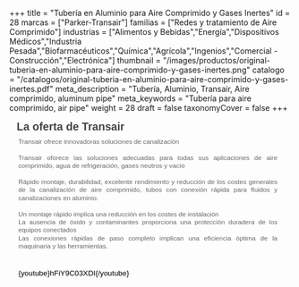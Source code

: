 +++
title = "Tubería en Aluminio para Aire Comprimido y Gases Inertes"
id = 28
marcas = ["Parker-Transair"]
familias = ["Redes y tratamiento de Aire Comprimido"]
industrias = ["Alimentos y Bebidas","Energía","Dispositivos Médicos","Industria Pesada","Biofarmacéuticos","Química","Agrícola","Ingenios","Comercial - Construcción","Electrónica"]
thumbnail = "/images/productos/original-tuberia-en-aluminio-para-aire-comprimido-y-gases-inertes.png"
catalogo = "/catalogos/original-tuberia-en-aluminio-para-aire-comprimido-y-gases-inertes.pdf"
meta_description = "Tubería, Aluminio, Transair, Aire comprimido, aluminum pipe"
meta_keywords = "Tubería para aire comprimido, air pipe"
weight = 28
draft = false
taxonomyCover = false
+++
<h2 id="marches" style="margin: 0px 0px 0px 13px; padding: 0px; font-size: 1.4em; color: #444444; font-family: Verdana, Arial, Tahoma, Helvetica, sans-serif; line-height: normal;">La oferta de Transair</h2>
<div class="MarchesWarper" style="margin: 0px; padding: 0px; overflow: hidden; height: auto; color: #000000; font-family: Verdana, Arial, Tahoma, Helvetica, sans-serif; font-size: 13px; line-height: normal;">
<div class="Intro" style="margin: 8px 15px 0px 16px !important; padding: 0px !important; color: #666666; font-size: 0.9em; text-align: justify; line-height: 14.399999618530273px;">
<p style="margin: 0px 10px 10px 0px; padding: 0px;">Transair ofrece innovadoras soluciones de canalización<br /><br />Transair oforece las soluciones adecuadas para todas sus aplicaciones de aire comprimido, agua de refrigeración, gases neutros y vacío<br /><br />Rápido montaje, durabilidad, excelente rendimiento y reducción de los costes generales de la canalización de aire comprimido, tubos con conexión rápida para fluidos y canalizaciones en aluminio.<br /><br />Un montaje rápido implica una reducción en los costes de instalación<br />La ausencia de óxido y contaminantes proporciona una protección duradera de los equipos conectados<br />Las conexiones rápidas de paso completo implican una eficiencia óptima de la maquinaria y las herramientas.</p>
<p style="margin: 0px 10px 10px 0px; padding: 0px;"> </p>
<p style="margin: 0px 10px 10px 0px; padding: 0px;"><span id="docs-internal-guid-4e07385f-9f50-aaf0-4127-65a08064a325"><span style="font-size: 13.333333333333332px; font-family: Arial; color: #000000; background-color: transparent; vertical-align: baseline; white-space: pre-wrap;">{youtube}hFiY9C03XDI{/youtube}</span></span></p>
</div>
</div>